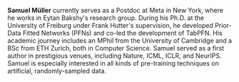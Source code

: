 **Samuel Müller** currently serves as a Postdoc at Meta in New York, where he works in Eytan Bakshy's research group. During his Ph.D. at the University of Freiburg under Frank Hutter's supervision, he developed Prior-Data Fitted Networks (PFNs) and co-led the development of TabPFN. His academic journey includes an MPhil from the University of Cambridge and a BSc from ETH Zurich, both in Computer Science. Samuel served as a first author in prestigious venues, including Nature, ICML, ICLR, and NeurIPS. Samuel is especially interested in all kinds of pre-training techniques on artificial, randomly-sampled data.